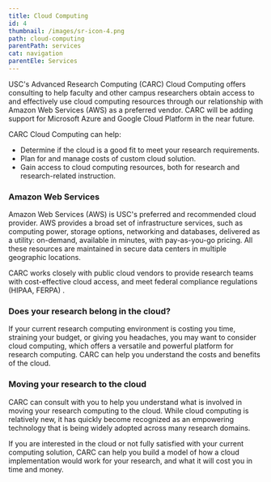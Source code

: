 ```yaml
---
title: Cloud Computing
id: 4
thumbnail: /images/sr-icon-4.png
path: cloud-computing
parentPath: services
cat: navigation
parentEle: Services
---
```


USC's Advanced Research Computing (CARC) Cloud Computing offers consulting to help faculty and other campus researchers obtain access to and effectively use cloud computing resources through our relationship with Amazon Web Services (AWS) as a preferred vendor.  CARC will be adding support for Microsoft Azure and Google Cloud Platform in the near future.

CARC Cloud Computing can help:
* Determine if the cloud is a good fit to meet your research requirements.
* Plan for and manage costs of custom cloud solution.
* Gain access to cloud computing resources, both for research and research-related instruction.

### Amazon Web Services
Amazon Web Services (AWS) is USC's preferred and recommended cloud provider.  AWS provides a broad set of infrastructure services, such as computing power, storage options, networking and databases, delivered as a utility: on-demand, available in minutes, with pay-as-you-go pricing.  All these resources are maintained in secure data centers in multiple geographic locations.

CARC works closely with public cloud vendors to provide research teams with cost-effective cloud access, and meet federal compliance regulations (HIPAA, FERPA) .

### Does your research belong in the cloud?
If your current research computing environment is costing you time, straining your budget, or giving you headaches, you may want to consider cloud computing, which offers a versatile and powerful platform for research computing.  CARC can help you understand the costs and benefits of the cloud.

### Moving your research to the cloud
CARC can consult with you to help you understand what is involved in moving your research computing to the cloud. While cloud computing is relatively new, it has quickly become recognized as an empowering technology that is being widely adopted across many research domains.

If you are interested in the cloud or not fully satisfied with your current computing solution, CARC can help you build a model of how a cloud implementation would work for your research, and what it will cost you in time and money.
